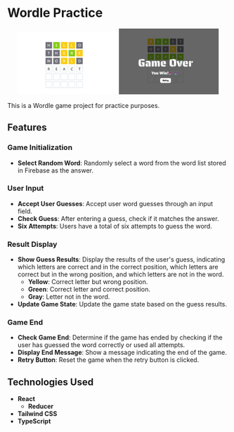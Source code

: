 # Wordle Practice

<p align="center">
  <img src="images/game.png" alt="Game Screenshot" width="45%" />
  <img src="images/gameOver.png" alt="Game Over Screenshot" width="45%" />
</p>

This is a Wordle game project for practice purposes.

## Features

### Game Initialization

- **Select Random Word**: Randomly select a word from the word list stored in Firebase as the answer.

### User Input

- **Accept User Guesses**: Accept user word guesses through an input field.
- **Check Guess**: After entering a guess, check if it matches the answer.
- **Six Attempts**: Users have a total of six attempts to guess the word.

### Result Display

- **Show Guess Results**: Display the results of the user's guess, indicating which letters are correct and in the correct position, which letters are correct but in the wrong position, and which letters are not in the word.
  - **Yellow**: Correct letter but wrong position.
  - **Green**: Correct letter and correct position.
  - **Gray**: Letter not in the word.
- **Update Game State**: Update the game state based on the guess results.

### Game End

- **Check Game End**: Determine if the game has ended by checking if the user has guessed the word correctly or used all attempts.
- **Display End Message**: Show a message indicating the end of the game.
- **Retry Button**: Reset the game when the retry button is clicked.

## Technologies Used

- **React**
  - **Reducer**
- **Tailwind CSS**
- **TypeScript**
